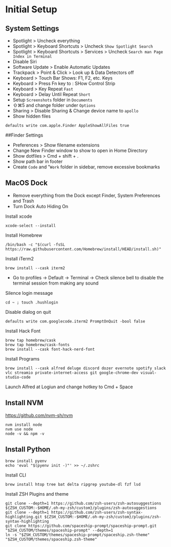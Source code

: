 # Initial Setup

## System Settings
* Spotlight > Uncheck everything
* Spotlight > Keyboard Shortcuts > Uncheck `Show Spotlight Search`
* Spotlight > Keyboard Shortcuts > Services > Uncheck `Search man Page Index in Terminal`
* Disable Siri
* Software Update > Enable Automatic Updates
* Trackpack > Point & Click > Look up & Data Detectors off
* Keyboard > Touch Bar Shows: F1, F2, etc. Keys
* Keyboard > Press Fn key to : SHow Control Strip
* Keyboard > Key Repeat `Fast`
* Keyboard > Delay Until Repeat `Short`
* Setup `Screenshots` folder in `Documents`
* ⇧⌘5 and change folder under `Options`
* Sharing > Disable Sharing & Change device name to `apollo`
* Show hidden files
```
defaults write com.apple.Finder AppleShowAllFiles true
```

##Finder Settings
* Preferences > Show filename extensions
* Change New Finder window to show to open in Home Directory
* Show dotfiles > Cmd + shift + . 
* Show path bar in footer
* Create `Code` and "`Work` folder in sidebar, remove excessive bookmarks

## MacOS Dock
* Remove everything from the Dock except Finder, System Preferences and Trash
* Turn Dock Auto Hiding On

Install xcode
```
xcode-select --install
```

Install Homebrew
```
/bin/bash -c "$(curl -fsSL https://raw.githubusercontent.com/Homebrew/install/HEAD/install.sh)"
```

Install iTerm2
```
brew install --cask iterm2
```
* Go to profiles -> Default -> Terminal -> Check silence bell to disable the terminal session from making any sound

Silence login message
```
cd ~ ; touch .hushlogin
```
Disable dialog on quit
```
defaults write com.googlecode.iterm2 PromptOnQuit -bool false
```

Install Hack Font
```
brew tap homebrew/cask
brew tap homebrew/cask-fonts
brew install --cask font-hack-nerd-font
```

Install Programs
```
brew install --cask alfred deluge discord dozer evernote spotify slack vlc streamio private-internet-access git google-chrome-dev visual-studio-code
```
Launch Alfred at Logiun and change hotkey to Cmd + Space

## Install NVM
https://github.com/nvm-sh/nvm
```
nvm install node
nvm use node
node -v && npm -v
```
## Install Python
```
brew install pyenv
echo 'eval "$(pyenv init -)"' >> ~/.zshrc
```

Install CLI
```
brew install htop tree bat delta ripgrep youtube-dl fzf lsd
```

Install ZSH Plugins and theme
```
git clone --depth=1 https://github.com/zsh-users/zsh-autosuggestions ${ZSH_CUSTOM:-$HOME/.oh-my-zsh/custom}/plugins/zsh-autosuggestions
git clone --depth=1 https://github.com/zsh-users/zsh-syntax-highlighting.git ${ZSH_CUSTOM:-$HOME/.oh-my-zsh/custom}/plugins/zsh-syntax-highlighting
git clone https://github.com/spaceship-prompt/spaceship-prompt.git "$ZSH_CUSTOM/themes/spaceship-prompt" --depth=1
ln -s "$ZSH_CUSTOM/themes/spaceship-prompt/spaceship.zsh-theme" "$ZSH_CUSTOM/themes/spaceship.zsh-theme"
```
